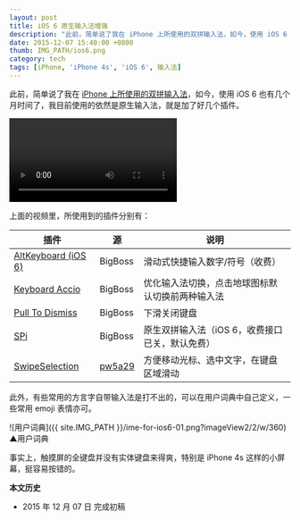 ```yaml
---
layout: post
title: iOS 6 原生输入法增强
description: "此前，简单说了我在 iPhone 上所使用的双拼输入法，如今，使用 iOS 6 也有几个月时间了，我目前使用的依然是原生输入法，就是加了好几个插件。"
date: 2015-12-07 15:40:00 +0800
thumb: IMG_PATH/ios6.png
category: tech
tags: [iPhone, 'iPhone 4s', 'iOS 6', 输入法]
---
```


此前，简单说了我在 [iPhone 上所使用的双拼输入法](/shuangpin-for-iphone.html)，如今，使用 iOS 6 也有几个月时间了，我目前使用的依然是原生输入法，就是加了好几个插件。

<video class="video" controls style="max-width:360px">
  <source src="{{ site.IMG_PATH }}/ime-for-ios6-01.mp4" type="video/mp4" />
  <source src="{{ site.IMG_PATH }}/ime-for-ios6-01.webm" type="video/webm" />
  <embed src="{{ site.IMG_PATH }}/flvplayer.swf" allowFullScreen="true" FlashVars="vcastr_file={{ site.IMG_PATH }}/ime-for-ios6-01.flv&IsAutoPlay=0&IsContinue=1" quality="high" pluginspage="http://www.macromedia.com/go/getflashplayer" type="application/x-shockwave-flash" width="360" height="540"></embed>  
</video>

上面的视频里，所使用到的插件分别有：

|    插件   |    源    |  说明  | 
|-----------|----------|--------|
|[AltKeyboard (iOS 6)](cydia://package/com.a3tweaks.altkeyboard)|BigBoss|滑动式快捷输入数字/符号（收费）|
|[Keyboard Accio](cydia://package/tw.hiraku.keyboardaccio)|BigBoss|优化输入法切换，点击地球图标默认切换前两种输入法|
|[Pull To Dismiss](cydia://package/com.rpetrich.pulltodismiss)|BigBoss|下滑关闭键盘|
|[SPi](cydia://package/com.gviridis.spi)|BigBoss|原生双拼输入法（iOS 6，收费接口已关，默认免费）|
|[SwipeSelection](cydia://package/com.iky1e.swipeselection)|[pw5a29](cydia://url/https://cydia.saurik.com/api/share#?source=https://pw5a29.github.io/)|方便移动光标、选中文字，在键盘区域滑动|

此外，有些常用的方言字自带输入法是打不出的，可以在用户词典中自己定义，一些常用 emoji 表情亦可。

![用户词典]({{ site.IMG_PATH }}/ime-for-ios6-01.png?imageView2/2/w/360)
&#9650;用户词典

事实上，触摸屏的全键盘并没有实体键盘来得爽，特别是 iPhone 4s 这样的小屏幕，挺容易按错的。

**本文历史**

* 2015 年 12 月 07 日 完成初稿
